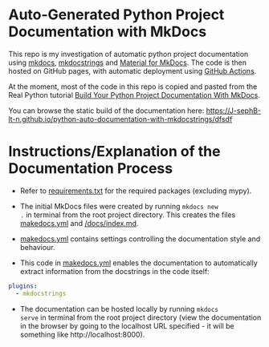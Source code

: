 
# Auto-Generated Python Project Documentation with MkDocs

This repo is my investigation of automatic python project documentation using [mkdocs](https://github.com/mkdocs/mkdocs), [mkdocstrings](https://github.com/mkdocstrings/mkdocstrings) and [Material for MkDocs](https://github.com/squidfunk/mkdocs-material). The code is then hosted on GitHub pages, with automatic deployment using [GitHub Actions](https://docs.github.com/en/actions). 

At the moment, most of the code in this repo is copied and pasted from the Real Python tutorial [Build Your Python Project Documentation With MkDocs](https://realpython.com/python-project-documentation-with-mkdocs/). 

You can browse the static build of the documentation here: https://J-sephB-lt-n.github.io/python-auto-documentation-with-mkdocstrings/dfsdf

# Instructions/Explanation of the Documentation Process 

* Refer to [requirements.txt](./requirements.txt) for the required packages (excluding mypy).

* The initial MkDocs files were created by running <code>mkdocs new .</code> in terminal from the root project directory. This creates the files [makedocs.yml](./makedocs.yml) and [/docs/index.md](./docs/index.md).

* [makedocs.yml](./makedocs.yml) contains settings controlling the documentation style and behaviour.

* This code in [makedocs.yml](./makedocs.yml) enables the documentation to automatically extract information from the docstrings in the code itself: 

```yaml
plugins:
  - mkdocstrings
```

* The documentation can be hosted locally by running <code>mkdocs serve</code> in terminal from the root project directory (view the documentation in the browser by going to the localhost URL specified - it will be something like http://localhost:8000).

